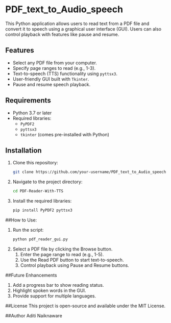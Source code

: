 # PDF_text_to_Audio_speech


This Python application allows users to read text from a PDF file and convert it to speech using a graphical user interface (GUI). Users can also control playback with features like pause and resume.

## Features
- Select any PDF file from your computer.
- Specify page ranges to read (e.g., 1-3).
- Text-to-speech (TTS) functionality using `pyttsx3`.
- User-friendly GUI built with `Tkinter`.
- Pause and resume speech playback.

## Requirements
- Python 3.7 or later
- Required libraries:
  - `PyPDF2`
  - `pyttsx3`
  - `tkinter` (comes pre-installed with Python)

## Installation
1. Clone this repository:
   ```bash
   git clone https://github.com/your-username/PDF_text_to_Audio_speech.git

2. Navigate to the project directory:
    ```bash
    cd PDF-Reader-With-TTS

3. Install the required libraries:
    ```bash
    pip install PyPDF2 pyttsx3

##How to Use:
1. Run the script:
    ```bash
    python pdf_reader_gui.py
2. Select a PDF file by clicking the Browse button.
    1. Enter the page range to read (e.g., 1-5).
    2. Use the Read PDF button to start text-to-speech.
    3. Control playback using Pause and Resume buttons.

##Future Enhancements
1. Add a progress bar to show reading status.
2. Highlight spoken words in the GUI.
3. Provide support for multiple languages.

##License
 This project is open-source and available under the MIT License.

##Author
Aditi Naiknaware
